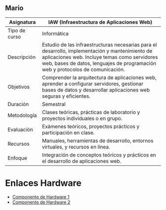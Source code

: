 ## Mario

| Asignatura       | IAW (Infraestructura de Aplicaciones Web) |
| ----------------- | ---------------------------------------- |
| Tipo de curso     | Informática                               |
| Descripción       | Estudio de las infraestructuras necesarias para el desarrollo, implementación y mantenimiento de aplicaciones web. Incluye temas como servidores web, bases de datos, lenguajes de programación web y protocolos de comunicación. |
| Objetivos         | Comprender la arquitectura de aplicaciones web, aprender a configurar servidores, gestionar bases de datos y desarrollar aplicaciones web seguras y eficientes. |
| Duración          | Semestral                                  |
| Metodología       | Clases teóricas, prácticas de laboratorio y proyectos individuales o en grupo. |
| Evaluación        | Exámenes teóricos, proyectos prácticos y participación en clase. |
| Recursos          | Manuales, herramientas de desarrollo, entornos virtuales, y recursos en línea. |
| Enfoque           | Integración de conceptos teóricos y prácticos en el desarrollo de aplicaciones web. |

# Enlaces Hardware

- [Componente de Hardware 1](hardware/hardware1.md)
- [Componente de Hardware 2](hardware/hardware2.md)
